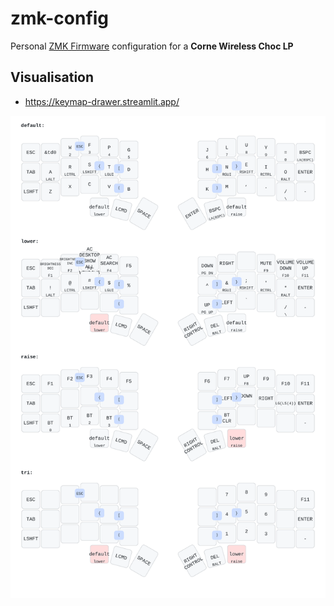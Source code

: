 # zmk-config

Personal [ZMK Firmware](https://zmk.dev/) configuration for a **Corne Wireless Choc LP**

## Visualisation
- https://keymap-drawer.streamlit.app/


![keymap visualisation](./keymap.svg)
